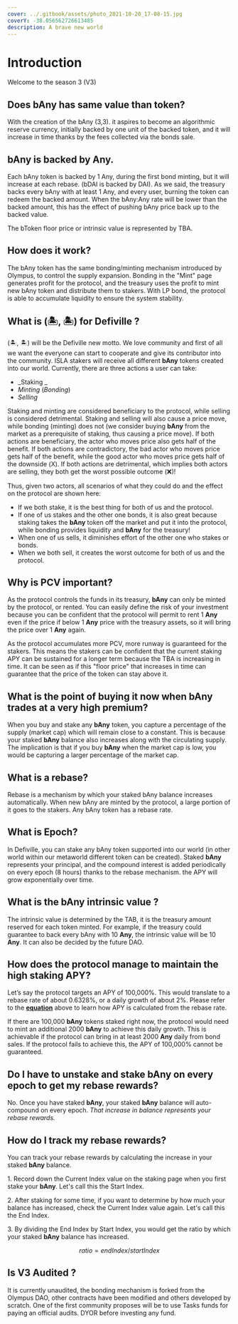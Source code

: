 ```yaml
---
cover: ../.gitbook/assets/photo_2021-10-20_17-08-15.jpg
coverY: -38.056562726613485
description: A brave new world
---
```


# Introduction

Welcome to the season 3 (V3)

## Does bAny has same value than token? <a href="is-time-a-stable-coin" id="is-time-a-stable-coin"></a>

With the creation of the bAny (3,3). it aspires to become an algorithmic reserve currency, initially backed by one unit of the backed token, and it will increase in time thanks by the fees collected via the bonds sale.

## bAny is backed by Any. <a href="time-is-backed-not-pegged-1" id="time-is-backed-not-pegged-1"></a>

Each bAny token is backed by 1 Any, during the first bond minting, but it will increase at each rebase. (bDAI is backed by DAI). As we said, the treasury backs every bAny with at least 1 Any, and every user, burning the token can redeem the backed amount. When the bAny:Any rate will be lower than the backed amount, this has the effect of pushing bAny price back up to the backed value.

The bToken floor price or intrinsic value is represented by TBA.

## How does it work? <a href="how-does-it-work" id="how-does-it-work"></a>

The bAny token has the same bonding/minting mechanism introduced by Olympus, to control the supply expansion. Bonding in the "Mint" page generates profit for the protocol, and the treasury uses the profit to mint new bAny token and distribute them to stakers. With LP bond, the protocol is able to accumulate liquidity to ensure the system stability.

## What is (🏝, 🏝) for Defiville ? <a href="what-is-the-deal-with-hat-hat" id="what-is-the-deal-with-hat-hat"></a>

(🏝, 🏝) will be the Defiville new motto. We love community and first of all we want the everyone can start to cooperate and give its contributor into the community. ISLA stakers will receive all different **bAny** tokens created into our world. Currently, there are three actions a user can take:

* _Staking _
* _Minting_ (_Bonding_)
* _Selling_&#x20;

Staking and minting are considered beneficiary to the protocol, while selling is considered detrimental. Staking and selling will also cause a price move, while bonding (minting) does not (we consider buying **bAny** from the market as a prerequisite of staking, thus causing a price move). If both actions are beneficiary, the actor who moves price also gets half of the benefit. If both actions are contradictory, the bad actor who moves price gets half of the benefit, while the good actor who moves price gets half of the downside (Ⅹ). If both actions are detrimental, which implies both actors are selling, they both get the worst possible outcome (❌)!

Thus, given two actors, all scenarios of what they could do and the effect on the protocol are shown here:

* If we both stake, it is the best thing for both of us and the protocol.
* If one of us stakes and the other one bonds, it is also great because staking takes the **bAny** token off the market and put it into the protocol, while bonding provides liquidity and **bAny** for the treasury!&#x20;
* When one of us sells, it diminishes effort of the other one who stakes or bonds.
* When we both sell, it creates the worst outcome for both of us and the protocol.

## Why is PCV important? <a href="why-is-pcv-important" id="why-is-pcv-important"></a>

As the protocol controls the funds in its treasury, **bAny** can only be minted by the protocol, or rented. You can easily define the risk of your investment because you can be confident that the protocol will permit to rent 1 **Any** even if the price if below 1 **Any** price with the treasury assets, so it will bring the price over 1 **Any** again.

As the protocol accumulates more PCV, more runway is guaranteed for the stakers. This means the stakers can be confident that the current staking APY can be sustained for a longer term because the TBA is increasing in time. It can be seen as if this "floor price" that increases in time can guarantee that the price of the token can stay above it.&#x20;

## What is the point of buying it now when bAny trades at a very high premium? <a href="what-is-the-point-of-buying-it-now-when-time-trades-at-a-very-high-premium" id="what-is-the-point-of-buying-it-now-when-time-trades-at-a-very-high-premium"></a>

When you buy and stake any **bAny** token, you capture a percentage of the supply (market cap) which will remain close to a constant. This is because your staked **bAny** balance also increases along with the circulating supply. The implication is that if you buy **bAny** when the market cap is low, you would be capturing a larger percentage of the market cap.

## What is a rebase? <a href="what-is-a-rebase" id="what-is-a-rebase"></a>

Rebase is a mechanism by which your staked bAny balance increases automatically. When new bAny are minted by the protocol, a large portion of it goes to the stakers. Any bAny token has a rebase rate.

## What is Epoch? <a href="what-is-apy" id="what-is-apy"></a>

In Defiville, you can stake any bAny token supported into our world (in other world within our metaworld different token can be created). Staked **bAny** represents your principal, and the compound interest is added periodically on every epoch (8 hours) thanks to the rebase mechanism. the APY will grow exponentially over time.

## What is the bAny intrinsic value ? <a href="what-will-be-time-intrinsic-value-in-the-future" id="what-will-be-time-intrinsic-value-in-the-future"></a>

The intrinsic value is determined by the TAB, it is the treasury amount reserved for each token minted. For example, if the treasury could guarantee to back every bAny with 10 **Any**, the intrinsic value will be 10 **Any**. It can also be decided by the future DAO.

## How does the protocol manage to maintain the high staking APY? <a href="how-does-the-protocol-manage-to-maintain-the-high-staking-apy" id="how-does-the-protocol-manage-to-maintain-the-high-staking-apy"></a>

Let’s say the protocol targets an APY of 100,000%. This would translate to a rebase rate of about 0.6328%, or a daily growth of about 2%. Please refer to the [**equation**](https://wonderland.gitbook.io/wonderland/basics/faq#how-is-the-apy-calculated) above to learn how APY is calculated from the rebase rate.

If there are 100,000 **bAny** tokens staked right now, the protocol would need to mint an additional 2000 **bAny** to achieve this daily growth. This is achievable if the protocol can bring in at least 2000 **Any** daily from bond sales. If the protocol fails to achieve this, the APY of 100,000% cannot be guaranteed.

## Do I have to unstake and stake bAny on every epoch to get my rebase rewards? <a href="do-i-have-to-unstake-and-stake-time-on-every-epoch-to-get-my-rebase-rewards" id="do-i-have-to-unstake-and-stake-time-on-every-epoch-to-get-my-rebase-rewards"></a>

No. Once you have staked **bAny**, your staked **bAny** balance will auto-compound on every epoch. _That increase in balance represents your rebase rewards._

## How do I track my rebase rewards? <a href="how-do-i-track-my-rebase-rewards" id="how-do-i-track-my-rebase-rewards"></a>

You can track your rebase rewards by calculating the increase in your staked **bAny** balance.

1\. Record down the Current Index value on the staking page when you first stake your **bAny**. Let's call this the Start Index.

2\. After staking for some time, if you want to determine by how much your balance has increased, check the Current Index value again. Let's call this the End Index.

3\. By dividing the End Index by Start Index, you would get the ratio by which your staked **bAny** balance has increased.

$$
ratio = endIndex / startIndex
$$

## Is V3 Audited ?

&#x20;It is currently unaudited, the bonding mechanism is forked from the Olympus DAO, other contracts have been modified and others developed by scratch. One of the first community proposes will be to use Tasks funds for paying an official audits. DYOR before investing any fund.

